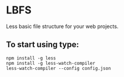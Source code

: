 # LBFS
 Less basic file structure for your web projects. 

## To start using type:
```
npm install -g less
npm install -g less-watch-compiler
less-watch-compiler --config config.json
```
